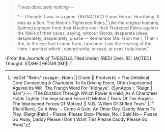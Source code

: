 
> 
> *"I was absolutely nothing --* 
> 
> *-- I thought I was in a game. {REDACTED}
>  It was Horror. Horrifying. It was as a Sun. The Moon's Tightened Reins.[^r] 
> Like the original humans, Spitting pigment from their Mouths over their Flattened Palms against the Walls of their caves, saying, without Words; desperate pleas; desperately, desperately, please -- Remember Me. 
>  From the I, That- I Am, 
>  to the Eye that I came from, 
>  I am here. 
>  I am the Hearing of 
>  the Here. 
>  I am that which I cannot write,
>   or read, 
> 		  or ever, 
> 					  truly know."

-From the *Journals of THES|EUS*. Filed Under: {RED} Over. RE: {ACTED} Thought: (I)|SHE.|HE(A)R.|(M)|I.T.

[^r]: lexDef "Reins" {usage::: Noen || Croen || Prodverb} < The Umbilical Cord Connecting A Charioteer To Its Driving Force; Often Imprisoned Against Its Will. The French Word For "Kidneys"[^kidney]. {SynApps :: "Reign | Rain"} << {The Duration Through Which Power Is Held; As A Charioteer Holds Tightly The Imprisoned Force Of Motion | Tears Of The Angels; The Imprisoned Forces Of Motion}[^ReinsNoen] || N.B. "A Rein Of Stifled Tears"[^ReinsCroen] || "{Rain|Rein}, Go A Way -- Come A Gain, An Other Day. Daddy Wants To Play. {Reign|Rain} - Please, Please Stop- Please, No, I Said No-- Please Go Away, Daddy Please I Don't Want This Please Daddy Please Go Away"[^ReinsProdverb]

[^ReinsNoen]: [[Near]], NoetNietzsche, On His Return To The Library.
[^ReinsCroen]: [[Tear]], NoetBorges, On NoetNietzsche's Exit From The Library.
[^ReinsProdverb]: [[Bear]], Michael Rosen and Helen Oxenbury
[^kidney]: In Traditional Chinese Medicine; The Kidneys are thought[^thought] to be the Epicentre of the foundation of Life, an essence called '_Jing'_. In essence, the kidney is associated with Fear -- The Winter; The Wintering of Safety.
[^thought]: ![[i want to write a story]]